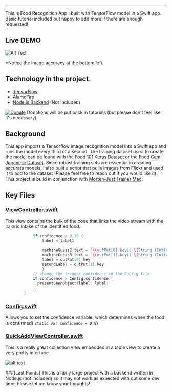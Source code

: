 
------

This is Food Recognition App I built with TensorFlow model in a Swift app.  Basic tutorial included but happy to add more if there are enough requested!

## Live DEMO

![Alt Text](https://github.com/BFMarks/snapdiet/blob/master/demo.gif)

*Notice the image accuracy at the bottom left.


## Technology in the project.

 - [TensorFlow](https://github.com/tensorflow/tensorflow)
 - [AlamoFire](https://github.com/Alamofire/Alamofire)
 - [Node.js Backend](https://github.com/balderdashy/sails) (Not Included)
 

[![Donate](https://img.shields.io/badge/Donate-PayPal-green.svg)](https://www.paypal.me/https://www.paypal.me/bfmarks)
Donations will be put back in tutorials (but please don't feel like it's necessary).

## Background

This app imports a Tensorflow image recognition model into a Swift app and runs the model every third of a second.  The training dataset used to create the model can be found with the [Food 101 Keras Dataset](https://github.com/stratospark/food-101-keras) or the [Food Cam Japanese Dataset](http://foodcam.mobi/dataset100.html).  Since robust training sets are essential in creating accurate models, I also built a script that pulls images from Flickr and used it to add to the dataset (Please feel free to reach out if you would like it).  This project is build in conjenction with [Morten-Just Trainer Mac](https://github.com/mortenjust/trainer-mac/).

## Key Files
### [ViewController.swift](https://github.com/BFMarks/snapdiet/blob/master/Tensorswift/ViewController.swift)
This view contains the bulk of the code that links the video stream with the caloric intake of the identified food.   

```swift
            if confidence > 0.10 {
                label = label1

                machineGuess2.text = "\(outPut[0].key): \(String (Int(outPut[0].value)))%"
                machineGuess3.text = "\(outPut[1].key): \(String (Int(outPut[1].value)))%"
                label = outPut[0].key
                secondLabel = outPut[1].key
                }            
            // change the trigger confidence in the Config file
            if confidence > Config.confidence {
              presentSeenObject(label: label)
            }
        }
```        

### [Config.swift](https://github.com/BFMarks/snapdiet/blob/master/Config.swift)
Allows you to set the confidence variable, which determines when the food is confirmed( ```static var confidence = 0.9```)


### [QuickAddViewController.swift](https://github.com/BFMarks/snapdiet/blob/master/Tensorswift/QuickAddViewController.swift)
This is a really great collection view embedded in a table view to create a very pretty interface.

![alt text](https://www.evernote.com/shard/s689/sh/eb39aeb8-40c7-48fc-a73e-df33ea6a1ce2/ab62f01bb895de2e/res/29baaf54-039f-4ed2-abc6-e7d5dbb8c256/skitch.png?resizeSmall&width=832)

###[Last Points]
This is a fairly large project with a backend written in Node.js (not included) so it may not work as expected with out some dev time.  Please let me know your thoughts!
